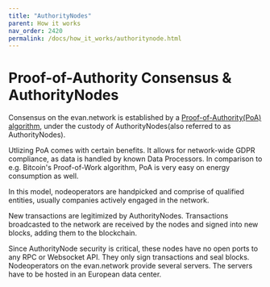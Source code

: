 ```yaml
---
title: "AuthorityNodes"
parent: How it works
nav_order: 2420
permalink: /docs/how_it_works/authoritynode.html
---
```


# Proof-of-Authority Consensus & AuthorityNodes

Consensus on the evan.network is established by a [Proof-of-Authority(PoA) algorithm](https://wiki.parity.io/Aura.html), under the custody of AuthorityNodes(also referred to as AuthorityNodes).

Utlizing PoA comes with certain benefits. It allows for network-wide GDPR compliance, as data is handled by known Data Processors. In comparison to e.g. Bitcoin's Proof-of-Work algorithm, PoA is very easy on energy consumption as well.

In this model, nodeoperators are handpicked and comprise of qualified entities, usually companies actively engaged in the network.

New transactions are legitimized by AuthorityNodes. Transactions broadcasted to the network are received by the nodes and signed into new blocks, adding them to the blockchain.

Since AuthorityNode security is critical, these nodes have no open ports to any RPC or Websocket API. They only sign transactions and seal blocks. Nodeoperators on the evan.network provide several servers.
The servers have to be hosted in an European data center.
